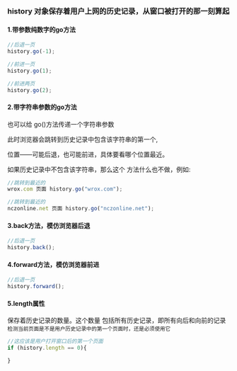 ### history 对象保存着用户上网的历史记录，从窗口被打开的那一刻算起


#### 1.带参数纯数字的go方法
```javascript
//后退一页
history.go(-1);

//前进一页
history.go(1);

//前进两页
history.go(2);
```

#### 2.带字符串参数的go方法
也可以给 go()方法传递一个字符串参数

此时浏览器会跳转到历史记录中包含该字符串的第一个,

位置——可能后退，也可能前进，具体要看哪个位置最近。

如果历史记录中不包含该字符串，那么这个 方法什么也不做，例如:
```javascript
//跳转到最近的
wrox.com 页面 history.go("wrox.com");

//跳转到最近的
nczonline.net 页面 history.go("nczonline.net");
```

#### 3.back方法，模仿浏览器后退
```javascript
//后退一页
history.back();
```

#### 4.forward方法，模仿浏览器前进
```javascript
//后退一页
history.forward();
```

#### 5.length属性

保存着历史记录的数量。这个数量 包括所有历史记录，即所有向后和向前的记录
`检测当前页面是不是用户历史记录中的第一个页面时，还是必须使用它`
```javascript
//这应该是用户打开窗口后的第一个页面
if (history.length == 0){

}
```
